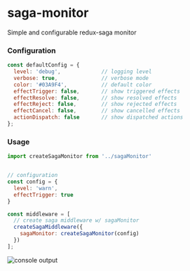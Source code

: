# saga-monitor
Simple and configurable redux-saga monitor

### Configuration
```js
const defaultConfig = {
  level: 'debug',             // logging level
  verbose: true,              // verbose mode
  color: '#03A9F4',           // default color
  effectTrigger: false,       // show triggered effects 
  effectResolve: false,       // show resolved effects 
  effectReject: false,        // show rejected effects
  effectCancel: false,        // show cancelled effects
  actionDispatch: false       // show dispatched actions
};
```

### Usage
```js
import createSagaMonitor from '../sagaMonitor'


// configuration
const config = {
  level: 'warn',
  effectTrigger: true
}

const middleware = [
  // create saga middleware w/ sagaMonitor
  createSagaMiddleware({
    sagaMonitor: createSagaMonitor(config)
  })
];
```

![console output](https://github.com/clarketm/saga-monitor/blob/master/console-output.png)
